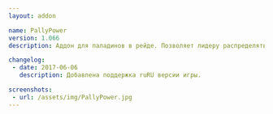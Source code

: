 ```yaml
---
layout: addon

name: PallyPower
version: 1.066
description: Аддон для паладинов в рейде. Позволяет лидеру распределять благословения палов. Конкретно - кто на какой класс бросает благословение. После распределения все, что остается паладинам - это просто нажимать на кнопочки аддона, а он сам будет выделять, кого надо и бросать нужное благословение. Также, показывает остаток времени каждого благословения.

changelog:
 - date: 2017-06-06
   description: Добавлена поддержка ruRU версии игры.

screenshots:
 - url: /assets/img/PallyPower.jpg
---
```

